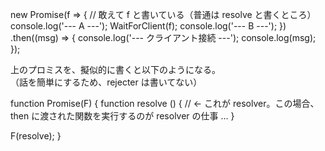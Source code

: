 new Promise(f => {  // 敢えて f と書いている（普通は resolve と書くところ）
	console.log('--- A ---');
	WaitForClient(f);
	console.log('--- B ---');
})
.then((msg) => {
	console.log('--- クライアント接続 ---');
	console.log(msg);
});

上のプロミスを、擬似的に書くと以下のようになる。  
（話を簡単にするため、rejecter は書いてない）

function Promise(F) {
  function resolve () {  // <- これが resolver。この場合、then に渡された関数を実行するのが resolver の仕事
     ...
  }
  
  F(resolve);
}
